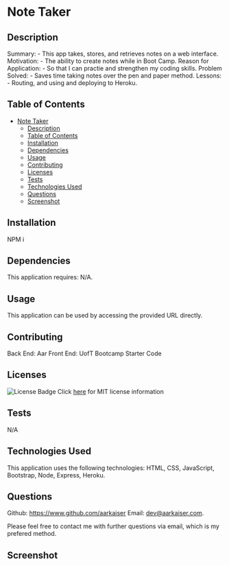 
# Note Taker
          
## Description

Summary: - This app takes, stores, and retrieves notes on a web interface.
Motivation: - The ability to create notes while in Boot Camp.
Reason for Application: - So that I can practie and strengthen my coding skills.
Problem Solved: - Saves time taking notes over the pen and paper method.
Lessons: - Routing, and using and deploying to Heroku.

## Table of Contents

- [Note Taker](#note-taker)
  - [Description](#description)
  - [Table of Contents](#table-of-contents)
  - [Installation](#installation)
  - [Dependencies](#dependencies)
  - [Usage](#usage)
  - [Contributing](#contributing)
  - [Licenses](#licenses)
  - [Tests](#tests)
  - [Technologies Used](#technologies-used)
  - [Questions](#questions)
  - [Screenshot](#screenshot)

## Installation

NPM i

## Dependencies

This application requires: N/A.

## Usage

This application can be used by accessing the provided URL directly.

## Contributing

Back End: Aar
Front End: UofT Bootcamp Starter Code

## Licenses

![License Badge](https://img.shields.io/badge/mit-license-blue)
Click [here](https://choosealicense.com/licenses/mit) for MIT license information


## Tests

N/A

## Technologies Used

This application uses the following technologies: HTML, CSS, JavaScript, Bootstrap, Node, Express, Heroku.

## Questions

Github: https://www.github.com/aarkaiser
Email: dev@aarkaiser.com.

Please feel free to contact me with further questions via email, which is my prefered method.

## Screenshot
